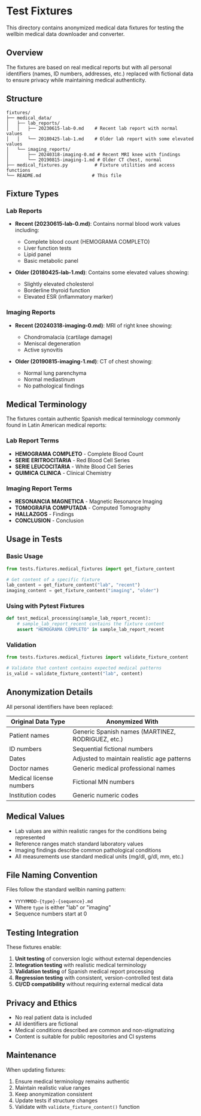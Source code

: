 # Test Fixtures

This directory contains anonymized medical data fixtures for testing the wellbin medical data downloader and converter.

## Overview

The fixtures are based on real medical reports but with all personal identifiers (names, ID numbers, addresses, etc.) replaced with fictional data to ensure privacy while maintaining medical authenticity.

## Structure

```text
fixtures/
├── medical_data/
│   ├── lab_reports/
│   │   ├── 20230615-lab-0.md    # Recent lab report with normal values
│   │   └── 20180425-lab-1.md    # Older lab report with some elevated values
│   └── imaging_reports/
│       ├── 20240318-imaging-0.md # Recent MRI knee with findings
│       └── 20190815-imaging-1.md # Older CT chest, normal
├── medical_fixtures.py          # Fixture utilities and access functions
└── README.md                   # This file
```

## Fixture Types

### Lab Reports

- **Recent (20230615-lab-0.md)**: Contains normal blood work values including:
  - Complete blood count (HEMOGRAMA COMPLETO)
  - Liver function tests
  - Lipid panel
  - Basic metabolic panel

- **Older (20180425-lab-1.md)**: Contains some elevated values showing:
  - Slightly elevated cholesterol
  - Borderline thyroid function
  - Elevated ESR (inflammatory marker)

### Imaging Reports

- **Recent (20240318-imaging-0.md)**: MRI of right knee showing:
  - Chondromalacia (cartilage damage)
  - Meniscal degeneration
  - Active synovitis

- **Older (20190815-imaging-1.md)**: CT of chest showing:
  - Normal lung parenchyma
  - Normal mediastinum
  - No pathological findings

## Medical Terminology

The fixtures contain authentic Spanish medical terminology commonly found in Latin American medical reports:

### Lab Report Terms

- **HEMOGRAMA COMPLETO** - Complete Blood Count
- **SERIE ERITROCITARIA** - Red Blood Cell Series
- **SERIE LEUCOCITARIA** - White Blood Cell Series
- **QUIMICA CLINICA** - Clinical Chemistry

### Imaging Report Terms

- **RESONANCIA MAGNETICA** - Magnetic Resonance Imaging
- **TOMOGRAFIA COMPUTADA** - Computed Tomography
- **HALLAZGOS** - Findings
- **CONCLUSION** - Conclusion

## Usage in Tests

### Basic Usage

```python
from tests.fixtures.medical_fixtures import get_fixture_content

# Get content of a specific fixture
lab_content = get_fixture_content("lab", "recent")
imaging_content = get_fixture_content("imaging", "older")
```

### Using with Pytest Fixtures

```python
def test_medical_processing(sample_lab_report_recent):
    # sample_lab_report_recent contains the fixture content
    assert "HEMOGRAMA COMPLETO" in sample_lab_report_recent
```

### Validation

```python
from tests.fixtures.medical_fixtures import validate_fixture_content

# Validate that content contains expected medical patterns
is_valid = validate_fixture_content("lab", content)
```

## Anonymization Details

All personal identifiers have been replaced:

| Original Data Type | Anonymized With |
|-------------------|----------------|
| Patient names     | Generic Spanish names (MARTINEZ, RODRIGUEZ, etc.) |
| ID numbers        | Sequential fictional numbers |
| Dates            | Adjusted to maintain realistic age patterns |
| Doctor names     | Generic medical professional names |
| Medical license numbers | Fictional MN numbers |
| Institution codes | Generic numeric codes |

## Medical Values

- Lab values are within realistic ranges for the conditions being represented
- Reference ranges match standard laboratory values
- Imaging findings describe common pathological conditions
- All measurements use standard medical units (mg/dl, g/dl, mm, etc.)

## File Naming Convention

Files follow the standard wellbin naming pattern:

- `YYYYMMDD-{type}-{sequence}.md`
- Where `type` is either "lab" or "imaging"
- Sequence numbers start at 0

## Testing Integration

These fixtures enable:

1. **Unit testing** of conversion logic without external dependencies
2. **Integration testing** with realistic medical terminology
3. **Validation testing** of Spanish medical report processing
4. **Regression testing** with consistent, version-controlled test data
5. **CI/CD compatibility** without requiring external medical data

## Privacy and Ethics

- No real patient data is included
- All identifiers are fictional
- Medical conditions described are common and non-stigmatizing
- Content is suitable for public repositories and CI systems

## Maintenance

When updating fixtures:

1. Ensure medical terminology remains authentic
2. Maintain realistic value ranges
3. Keep anonymization consistent
4. Update tests if structure changes
5. Validate with `validate_fixture_content()` function
